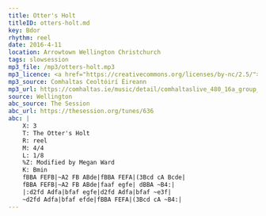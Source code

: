 ```yaml
---
title: Otter's Holt
titleID: otters-holt.md
key: Bdor
rhythm: reel
date: 2016-4-11
location: Arrowtown Wellington Christchurch
tags: slowsession
mp3_file: /mp3/otters-holt.mp3
mp3_licence: <a href="https://creativecommons.org/licenses/by-nc/2.5/">CC-BY-NC-2.5</a>
mp3_source: Comhaltas Ceoltóirí Éireann
mp3_url: https://comhaltas.ie/music/detail/comhaltaslive_480_16a_group_of_tutors/
source: Wellington
abc_source: The Session
abc_url: https://thesession.org/tunes/636
abc: |
    X: 3
    T: The Otter's Holt
    R: reel
    M: 4/4
    L: 1/8
    %Z: Modified by Megan Ward
    K: Bmin
    fBBA FEFB|~A2 FB ABde|fBBA FEFA|(3Bcd cA Bcde|
    fBBA FEFB|~A2 FB ABde|faaf egfe| dBBA ~B4:|
    |:d2fd Adfa|bfaf egfe|d2fd Adfa|bfaf ~e3f|
    ~d2fd Adfa|bfaf efde|fBBA FEFA|(3Bcd cA ~B4:|
---
```

